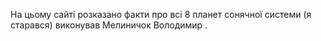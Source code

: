На цьому сайті розказано факти про всі 8 планет сонячної системи (я старався)
виконував Мелиничок Володимир .
